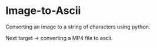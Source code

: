 # Image-to-Ascii
Converting an image to a string of characters using python.

Next target -> converting a MP4 file to ascii.
